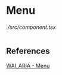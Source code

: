 # Menu

_./src/component.tsx_

```diff
```


## References

[WAI_ARIA - Menu](https://www.w3.org/TR/wai-aria-practices/examples/menubar/menubar-navigation.html)
